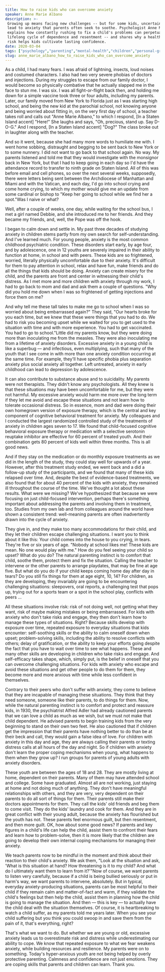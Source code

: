 ```yaml
---
title: How to raise kids who can overcome anxiety
speaker: Anne Marie Albano
description: >-
 Growing up means facing new challenges -- but for some kids, uncertain situations
 lead to anxiety that parents often seek to soothe. Psychologist Anne Marie Albano
 explains how constantly rushing to fix a child's problems can perpetuate a
 lifelong cycle of dependence and resentment -- and shares why a healthy dose of
 risk helps kids cultivate lasting confidence.
date: 2020-03-04
tags: ["psychology","parenting","mental-health","children","personal-growth","relationships","self"]
slug: anne_marie_albano_how_to_raise_kids_who_can_overcome_anxiety
---
```


As a child, I had many fears. I was afraid of lightning, insects, loud noises and costumed
characters. I also had two very severe phobias of doctors and injections. During my
struggles to escape from our family doctor, I would become so physically combative that he
actually slapped me in the face to stun me. I was six. I was all fight-or-flight back
then, and holding me down for a simple vaccine took three or four adults, including my
parents. Later, our family moved from New York to Florida just as I was starting high
school, and being the new kid at the parochial school, not knowing anyone and being
worried about fitting in, on the very first day of school, a teacher takes roll and calls
out "Anne Marie Albano," to which I respond, [In a Staten Island accent] "Here!" She
laughs and says, "Oh, precious, stand up. Say D-O-G." And I respond, [In a Staten Island
accent] "Dog?" The class broke out in laughter along with the teacher.

And so it went, because she had many more words to humiliate me with. I went home sobbing,
distraught and begging to be sent back to New York or to some nunnery. I did not want to
go back to that school again. No way. My parents listened and told me that they would
investigate with the monsignor back in New York, but that I had to keep going in each day
so I'd have the attendance record to transfer to ninth grade on Staten Island. All of this
was before email and cell phones, so over the next several weeks, supposedly, there were
letters being sent between the Archdiocese of Manhattan and Miami and with the Vatican,
and each day, I'd go into school crying and come home crying, to which my mother would
give me an update from some cardinal or bishop to "Keep her going to school while we find
her a spot."Was I naive or what?

Well, after a couple of weeks, one day, while waiting for the school bus, I met a girl
named Debbie, and she introduced me to her friends. And they became my friends, and, well,
the Pope was off the hook.

I began to calm down and settle in. My past three decades of studying anxiety in children
stems partly from my own search for self-understanding. And I've learned much. For young
people, anxiety is the most common childhood psychiatric condition. These disorders start
early, by age four, and by adolescence, one in 12 youths are severely impaired in their
ability to function at home, in school and with peers. These kids are so frightened,
worried, literally physically uncomfortable due to their anxiety. It's difficult for them
to pay attention in school, relax and have fun, make friends and do all the things that
kids should be doing. Anxiety can create misery for the child, and the parents are front
and center in witnessing their child's distress. As I met more and more children with
anxiety through my work, I had to go back to mom and dad and ask them a couple of
questions. "Why did you hold me down when I was so frightened of getting injections and
force them on me?

And why tell me these tall tales to make me go to school when I was so worried about being
embarrassed again?" They said, "Our hearts broke for you each time, but we knew that these
were things that you had to do. We had to risk you becoming upset while we waited for you
to get used to the situation with time and with more experience. You had to get
vaccinated. You had to go to school."Little did my parents know, but they were doing more
than inoculating me from the measles. They were also inoculating me from a lifetime of
anxiety disorders. Excessive anxiety in a young child is like a superbug — and infectious,
even multiplying, such that many of the youth that I see come in with more than one
anxiety condition occurring at the same time. For example, they'll have specific phobia
plus separation anxiety plus social anxiety all together. Left untreated, anxiety in early
childhood can lead to depression by adolescence.

It can also contribute to substance abuse and to suicidality. My parents were not
therapists. They didn't know any psychologists. All they knew is that these situations may
have been uncomfortable for me, but they were not harmful. My excessive anxiety would harm
me more over the long term if they let me avoid and escape these situations and not learn
how to tolerate occasional distress. So in essence, mom and dad were doing their own
homegrown version of exposure therapy, which is the central and key component of cognitive
behavioral treatment for anxiety. My colleagues and I conducted the largest randomized
controlled study of the treatments of anxiety in children ages seven to 17. We found that
child-focused cognitive behavioral exposure therapy or medication with a selective
serotonin reuptake inhibitor are effective for 60 percent of treated youth. And their
combination gets 80 percent of kids well within three months. This is all good
news.

And if they stay on the medication or do monthly exposure treatments as we did in the
length of the study, they could stay well for upwards of a year. However, after this
treatment study ended, we went back and a did a follow-up study of the participants, and
we found that many of these kids relapsed over time. And, despite the best of
evidence-based treatments, we also found that for about 40 percent of the kids with
anxiety, they remained ill throughout the course of the time. We've thought a lot about
these results. What were we missing? We've hypothesized that because we were focusing on
just child-focused intervention, perhaps there's something important about addressing the
parents and involving them in treatment, too. Studies from my own lab and from colleagues
around the world have shown a consistent trend: well-meaning parents are often
inadvertently drawn into the cycle of anxiety.

They give in, and they make too many accommodations for their child, and they let their
children escape challenging situations. I want you to think about it like this: Your child
comes into the house to you crying, in tears. They're five or six years of age. "Nobody at
school likes me! These kids are mean. No one would play with me." How do you feel seeing
your child so upset? What do you do? The natural parenting instinct is to comfort that
child, soothe them, protect them and fix the situation. Calling the teacher to intervene
or the other parents to arrange playdates, that may be fine at age five. But what do you
do if your child keeps coming home day after day in tears? Do you still fix things for
them at age eight, 10, 14? For children, as they are developing, they invariably are going
to be encountering challenging situations: sleepovers, oral reports, a challenging test
that pops up, trying out for a sports team or a spot in the school play, conflicts with
peers ...

All these situations involve risk: risk of not doing well, not getting what they want,
risk of maybe making mistakes or being embarrassed. For kids with anxiety who don't take
risks and engage, they then don't learn how to manage these types of situations. Right?
Because skills develop with exposure over time, repeated exposure to everyday situations
that kids encounter: self-soothing skills or the ability to calm oneself down when upset;
problem-solving skills, including the ability to resolve conflicts with others; delay of
gratification, or the ability to keep your efforts going despite the fact that you have to
wait over time to see what happens. These and many other skills are developing in children
who take risks and engage. And self-efficacy takes shape, which, simply put, is the belief
in oneself that you can overcome challenging situations. For kids with anxiety who escape
and avoid these situations and get other people to do them for them, they become more and
more anxious with time while less confident in themselves.

Contrary to their peers who don't suffer with anxiety, they come to believe that they are
incapable of managing these situations. They think that they need someone, someone like
their parents, to do things for them. Now, while the natural parenting instinct is to
comfort and protect and reassure kids, in 1930, the psychiatrist Alfred Adler had already
cautioned parents that we can love a child as much as we wish, but we must not make that
child dependent. He advised parents to begin training kids from the very beginning to
stand on their own two feet. He also cautioned that if children get the impression that
their parents have nothing better to do than be at their beck and call, they would gain a
false idea of love. For children with anxiety in this day and age, they are always calling
their parents or texting distress calls at all hours of the day and night. So if children
with anxiety don't learn the proper coping mechanisms when young, what happens to them
when they grow up? I run groups for parents of young adults with anxiety
disorders.

These youth are between the ages of 18 and 28. They are mostly living at home, dependent
on their parents. Many of them may have attended school and college. Some have graduated.
Almost all are not working, just staying at home and not doing much of anything. They
don't have meaningful relationships with others, and they are very, very dependent on
their parents to do all sort of things for them. Their parents still make their doctors
appointments for them. They call the kids' old friends and beg them to come visit. They do
the kids' laundry and cook for them. And they are in great conflict with their young
adult, because the anxiety has flourished but the youth has not. These parents feel
enormous guilt, but then resentment, and then more guilt. OK, how about some good news? If
parents and key figures in a child's life can help the child, assist them to confront
their fears and learn how to problem-solve, then it is more likely that the children are
going to develop their own internal coping mechanisms for managing their
anxiety.

We teach parents now to be mindful in the moment and think about their reaction to their
child's anxiety. We ask them, "Look at the situation and ask, 'What is this situation at
hand? How threatening is it to my child? And what do I ultimately want them to learn from
it?'"Now of course, we want parents to listen very carefully, because if a child is being
bullied seriously or put in harm's way, we want parents to intervene, absolutely. But in
typical, everyday anxiety-producing situations, parents can be most helpful to their child
if they remain calm and matter-of-fact and warm, if they validate the child's feelings but
then help the child, assist them in planning how the child is going to manage the
situation. And then — this is key — to actually have the child deal with the situation
themselves. Of course, it is heartbreaking to watch a child suffer, as my parents told me
years later. When you see your child suffering but you think you could swoop in and save
them from the pain of it, that's everything, right?

That's what we want to do. But whether we are young or old, excessive anxiety leads us to
overestimate risk and distress while underestimating our ability to cope. We know that
repeated exposure to what we fear weakens anxiety, while building resources and
resilience. My parents were on to something. Today's hyper-anxious youth are not being
helped by overly protective parenting. Calmness and confidence are not just emotions. They
are coping skills that parents and children can learn. Thank you.

<!--
ad_duration=3.33
comment_count=17
event="TEDMED 2020"
external_duration=0
external_start_time=0
has_talk_citation=1
intro_duration=11.82
is_subtitle_required="False"
is_talk_featured="True"
language="en"
language_swap="False"
native_language="en"
number_of_related_talks=6
number_of_speakers=1
number_of_subtitled_videos=5
number_of_tags=7
number_of_talk_download_languages=5
number_of_talk_more_resources=1
number_of_talk_recommendations=0
number_of_talks_take_actions=0
post_ad_duration=0.83
published_timestamp="2020-05-27 19:24:32"
recording_date="2020-03-04"
speaker_description="Psychologist"
speaker_is_published=1
speaker_name="Anne Marie Albano"
talk_name="How to raise kids who can overcome anxiety"
talks_tags=["psychology","parenting","mental-health","children","personal-growth","relationships","self"]
talks_take_action=[]
url_photo_speaker="https://pe.tedcdn.com/images/ted/ae33f79c239784698536df05fc759f87a726e28b_254x191.jpg"
url_photo_talk="https://s3.amazonaws.com/talkstar-photos/uploads/5f75e0e4-c78f-467f-9c07-c753b952ee97/AnneMarieAlbano_2020P-embed.jpg"
url_webpage="https://www.ted.com/talks/anne_marie_albano_how_to_raise_kids_who_can_overcome_anxiety"
video_type_name="TED Stage Talk"
-->